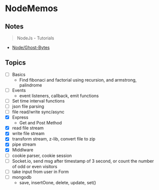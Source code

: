 # NodeMemos
## Notes
> NodeJs - Tutorials
- [Node/Ghost-Bytes](https://cumbersome-accordion-690.notion.site/NodeJs-ad07c5b0c5d54ad98e53ae3af9f396d8?pvs=4)
## Topics
- [ ] Basics
	- Find fibonaci and factorial using recursion, and armstrong, palindrome
- [ ] Events
  - event listeners, callback, emit functions
- [ ] Set time interval functions
- [ ] json file parsing
- [ ] file read/write sync/async
- [x] Express
  - Get and Post Method
- [x] read file stream
- [x] write file stream
- [x] transform stream, z-lib, convert file to zip
- [x] pipe stream
- [x] Middlware
- [ ] cookie parser, cookie session
- [ ] Socket.io, send msg after timestamp of 3 second, or count the number of odd or even visitors
- [ ] take input from user in Form
- [ ] mongodb
  - save, insertOone, delete, update, set()
